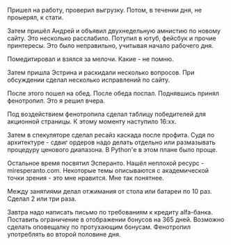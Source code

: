 Пришел на работу, проверил выгрузку. Потом, в течении дня, не проыерял, к стати.

Затем пришёл Андрей и объявил двухнедельную амнистию по новому сайту.
Это несколько расслабило.
Потупил в ютуб, фейсбук и прочие принтересы. Это было неправильно, учитывая начало рабочего дня.

Помедитировал и взялся за мелочи. Какие - не помню.

Затем пришла Эстрина и раскидали несколько вопросов. При обсуждении сделал несколько исправлений по сайту.

После этого пошел на обед. После обеда поспал.
Поднявшись принял фенотропил. Это я решил вчера.

Под воздействием фенотропила сделал таблицу победителей для акционной страницы. К этому моменту наступило 16:хх.

Затем в спекуляторе сделал ресайз каскада после профита. Судя по архитектуре - сдвиг ордеров надо делать отдельно или размазывать процедуру ценового диапазона. В Python'е в этом плане было проще.

Остальное время посвятил Эсперанто. Нашёл неплохой ресурс - miresperanto.com. Некоторые темы описываются с академической точки зрения - это мне нравится. Мне так понятнее.

Между занятиями делал отжимания от стола или батареи по 10 раз. Сделал 2 или три раза.

Завтра надо написать письмо по требованиям к кредиту alfa-банка. Поставить ограничение в отображении бонусов на 365 дней. Возможно сделать оповещалку по протухающим бонусам.
Фенотропил употреблять во второй половине дня.
